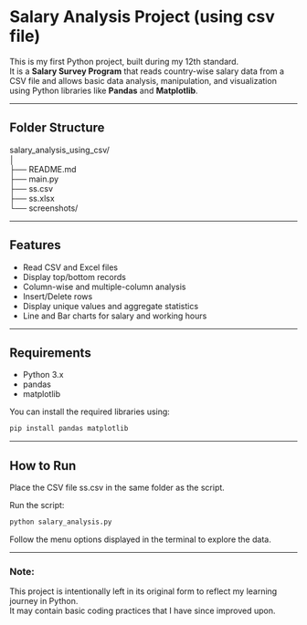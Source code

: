 # Salary Analysis Project (using csv file)

This is my first Python project, built during my 12th standard.  
It is a **Salary Survey Program** that reads country-wise salary data from a CSV file and allows basic data analysis, manipulation, and visualization using Python libraries like **Pandas** and **Matplotlib**.

---
## Folder Structure
salary_analysis_using_csv/  
│  
├── README.md  
├── main.py  
├── ss.csv  
├── ss.xlsx  
└── screenshots/  

---  


## Features

- Read CSV and Excel files  
- Display top/bottom records  
- Column-wise and multiple-column analysis  
- Insert/Delete rows  
- Display unique values and aggregate statistics  
- Line and Bar charts for salary and working hours  

---

## Requirements

- Python 3.x  
- pandas  
- matplotlib  

You can install the required libraries using:

```bash
pip install pandas matplotlib
```

---

## How to Run

Place the CSV file ss.csv in the same folder as the script.

Run the script:

```bash
python salary_analysis.py
```

Follow the menu options displayed in the terminal to explore the data.

---

### Note:

This project is intentionally left in its original form to reflect my learning journey in Python.  
It may contain basic coding practices that I have since improved upon.
